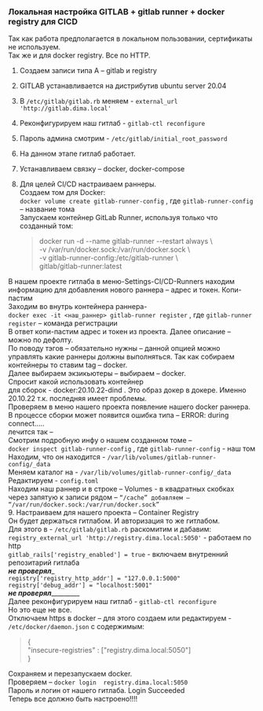 ### Локальная настройка GITLAB + gitlab runner + docker registry для CICD
Так как работа предполагается в локальном пользовании, сертификаты не используем.\
Так же и для docker registry. Все по HTTP.
1. Создаем записи типа A – gitlab и registry
2. GITLAB устанавливается на дистрибутив ubuntu server 20.04
3. В  `/etc/gitlab/gitlab.rb`  меняем -  `external_url 'http://gitlab.dima.local'`
4. Реконфигурируем наш гитлаб -  `gitlab-ctl reconfigure`
5. Пароль админа смотрим - `/etc/gitlab/initial_root_password`
6. На данном этапе гитлаб работает. 
7. Устанавливаем связку – docker, docker-compose
8. Для целей CI/CD настраиваем раннеры.\
Создаем том для Docker:\
`docker volume create gitlab-runner-config` ,
где `gitlab-runner-config` – название тома \
Запускаем контейнер GitLab Runner, используя только что созданный том:

    >docker run -d --name gitlab-runner --restart always \\    
    -v /var/run/docker.sock:/var/run/docker.sock \\\
    -v gitlab-runner-config:/etc/gitlab-runner \\\
    gitlab/gitlab-runner:latest
   
В нашем проекте гитлаба в меню-Settings-CI/CD-Runners находим информацию для добавления нового раннера – адрес и токен. Копи-пастим\
Заходим во внутрь контейнера раннера- \
`docker exec -it <наш_раннер> gitlab-runner register` , где `gitlab-runner register` – команда регистрации\
В ответ копи-пастим адрес и токен из проекта. Далее описание – можно по дефолту. \
По поводу тэгов – обязательно нужны – данной опцией можно управлять какие раннеры должны выполняться. Так как собираем контейнеры то ставим tag – docker. \
Далее выбираем экзикьютеры – выбираем – docker.\
Спросит какой использовать контейнер \
для сборок - docker:20.10.22-dind .  Это образ докер в докере. Именно   20.10.22 т.к. последняя имеет проблемы.\
Проверяем в меню нашего проекта появление нашего docker раннера.\
В процессе сборки может появится ошибка типа – ERROR: during connect…..\
лечится так – \
Смотрим подробную инфу о нашем созданном томе –\
`docker inspect gitlab-runner-config` , где `gitlab-runner-config` - наш том\
Находим, что он находится - `/var/lib/volumes/gitlab-runner-config/_data`\
Меняем каталог на -  `/var/lib/volumes/gitlab-runner-config/_data`\
Редактируем -  `config.toml`  
Находим наш раннер и в строке – Volumes - в квадратных скобках через запятую к записи рядом – `“/cache” добавляем – “/var/run/docker.sock:/var/run/docker.sock”`\
9. Настраиваем для нашего проекта – Container Registry\
Он будет держаться гитлабом. И авторизация то же гитлабом. \
Для этого в - `/etc/gitlab/gitlab.rb`
раскомитим и дабавим:\
`registry_external_url 'http://registry.dima.local:5050'`   - работаем по http\
`gitlab_rails['registry_enabled'] = true`    -  включаем внутренний репозитарий гитлаба\
_________не проверял__________\
`registry['registry_http_addr'] = "127.0.0.1:5000"`\
`registry['debug_addr'] = "localhost:5001"`\
_______не проверял________________ \
Далее реконфигурируем наш гитлаб -  `gitlab-ctl reconfigure`\
Но это еще не все.\
Отключаем https в  docker – для этого создаем или редактируем - `/etc/docker/daemon.json` с содержимым: 

>{\
  "insecure-registries" : ["registry.dima.local:5050"]\
} 



Сохраняем и перезапускаем docker.\
Проверяем –    `docker login  registry.dima.local:5050`\
Пароль и логин от нашего гитлаба.  Login Succeeded\
Теперь все должно быть настроено!!!!






 


